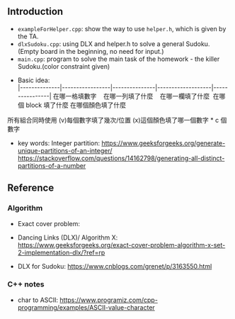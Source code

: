 
## Introduction

- `exampleForHelper.cpp`: show the way to use `helper.h`, which is given by the TA.
- `dlxSudoku.cpp`: using DLX and helper.h to solve a general Sudoku. (Empty board in the beginning, no need for input.)
- `main.cpp`: program to solve the main task of the homework -  the killer Sudoku.(color constraint given)


* Basic idea:  
|--------------|-----------------|---------------|-------------------|----------------|
  在哪一格填數字    在哪一列填了什麼    在哪一欄填了什麼  在哪個 block 填了什麼  在哪個顏色填了什麼

所有組合同時使用
(v)每個數字填了幾次/位置
(x)這個顏色填了哪一個數字 * c 個數字




* key words: Integer partition: https://www.geeksforgeeks.org/generate-unique-partitions-of-an-integer/  
https://stackoverflow.com/questions/14162798/generating-all-distinct-partitions-of-a-number  

## Reference
### Algorithm
* Exact cover problem: 

* Dancing Links (DLX)/ Algorithm X:  https://www.geeksforgeeks.org/exact-cover-problem-algorithm-x-set-2-implementation-dlx/?ref=rp
* DLX for Sudoku: https://www.cnblogs.com/grenet/p/3163550.html


### C++ notes
* char to ASCII: https://www.programiz.com/cpp-programming/examples/ASCII-value-character 